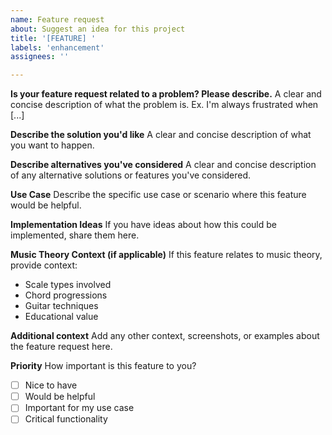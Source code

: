 ```yaml
---
name: Feature request
about: Suggest an idea for this project
title: '[FEATURE] '
labels: 'enhancement'
assignees: ''

---
```


**Is your feature request related to a problem? Please describe.**
A clear and concise description of what the problem is. Ex. I'm always frustrated when [...]

**Describe the solution you'd like**
A clear and concise description of what you want to happen.

**Describe alternatives you've considered**
A clear and concise description of any alternative solutions or features you've considered.

**Use Case**
Describe the specific use case or scenario where this feature would be helpful.

**Implementation Ideas**
If you have ideas about how this could be implemented, share them here.

**Music Theory Context (if applicable)**
If this feature relates to music theory, provide context:
- Scale types involved
- Chord progressions
- Guitar techniques
- Educational value

**Additional context**
Add any other context, screenshots, or examples about the feature request here.

**Priority**
How important is this feature to you?
- [ ] Nice to have
- [ ] Would be helpful
- [ ] Important for my use case
- [ ] Critical functionality